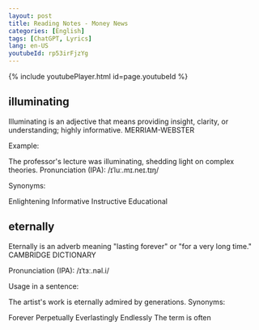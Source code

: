 ```yaml
---
layout: post
title: Reading Notes - Money News
categories: [English]
tags: [ChatGPT, Lyrics]
lang: en-US
youtubeId: rp53irFjzYg
---
```


{% include youtubePlayer.html id=page.youtubeId  %}


## illuminating

Illuminating is an adjective that means providing insight, clarity, or understanding; highly informative.
MERRIAM-WEBSTER

Example:

The professor's lecture was illuminating, shedding light on complex theories.
Pronunciation (IPA): /ɪˈluː.mɪ.neɪ.tɪŋ/

Synonyms:

Enlightening
Informative
Instructive
Educational
## eternally
Eternally is an adverb meaning "lasting forever" or "for a very long time."
CAMBRIDGE DICTIONARY

Pronunciation (IPA): /ɪˈtɜː.nəl.i/

Usage in a sentence:

The artist's work is eternally admired by generations.
Synonyms:

Forever
Perpetually
Everlastingly
Endlessly
The term is often 